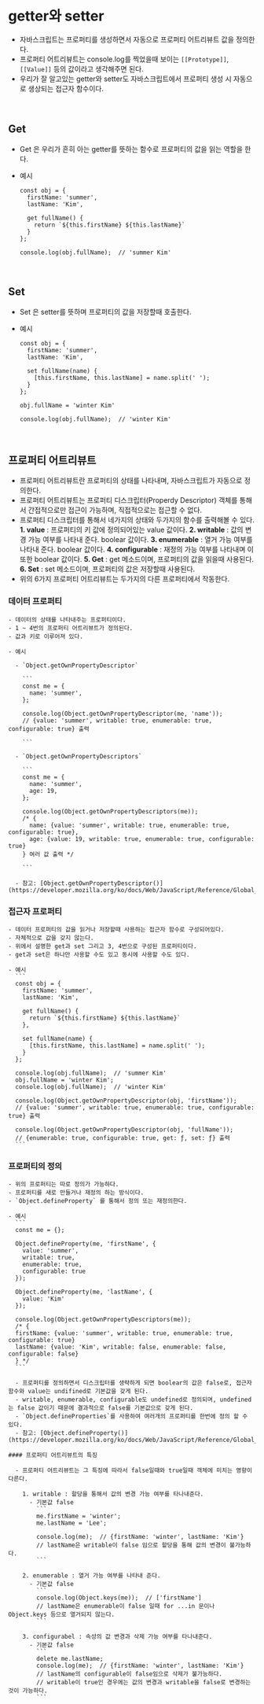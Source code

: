 # getter와 setter

- 자바스크립트는 프로퍼티를 생성하면서 자동으로 프로퍼티 어트리뷰트 값을 정의한다.
- 프로퍼티 어트리뷰트는 console.log를 찍었을때 보이는 `[[Prototype]]`, `[[Value]]` 등의 값이라고 생각해주면 된다.
- 우리가 잘 알고있는 getter와 setter도 자바스크립트에서 프로퍼티 생성 시 자동으로 생상되는 접근자 함수이다.

<br>

## Get

  - Get 은 우리가 흔히 아는 getter를 뜻하는 함수로 프로퍼티의 값을 읽는 역할을 한다.

  - 예시
    ```
    const obj = {
      firstName: 'summer',
      lastName: 'Kim', 

      get fullName() {
        return `${this.firstName} ${this.lastName}`
      }
    };

    console.log(obj.fullName);  // 'summer Kim'

    ```
<br>

## Set

  - Set 은 setter를 뜻하며 프로퍼티의 값을 저장할때 호출한다.

  - 예시
    ```
    const obj = {
      firstName: 'summer',
      lastName: 'Kim', 

      set fullName(name) {
        [this.firstName, this.lastName] = name.split(' ');
      }
    };

    obj.fullName = 'winter Kim'

    console.log(obj.fullName);  // 'winter Kim'

    ```
<br>

## 프로퍼티 어트리뷰트

  - 프로퍼티 어트리뷰트란 프로퍼티의 상태를 나타내며, 자바스크립트가 자동으로 정의한다.
  - 프로퍼티 어트리뷰트는 프로퍼티 디스크립터(Properdy Descriptor) 객체를 통해서 간접적으로만 접근이 가능하며, 직접적으로는 접근할 수 없다.
  - 프로퍼티 디스크립터를 통해서 네가지의 상태와 두가지의 함수를 출력해볼 수 있다.
    **1. value** : 프로퍼티의 키 값에 정의되어있는 value 값이다.
    **2. writable** : 값의 변경 가능 여부를 나타내 준다. boolear 값이다.
    **3. enumerable** : 열거 가능 여부를 나타내 준다. boolear 값이다.
    **4. configurable** : 재정의 가능 여부를 나타내며 이또한 boolear 값이다.
    **5. Get** : get 메소드이며, 프로퍼티의 값을 읽을때 사용된다.
    **6. Set** : set 메소드이며, 프로퍼티의 값은 저장할때 사용된다.
  - 위의 6가지 프로퍼티 어트리뷰트는 두가지의 다른 프로퍼티에서 작동한다.

  ### 데이터 프로퍼티

    - 데이터의 상태를 나타내주는 프로퍼티이다.
    - 1 ~ 4번의 프로퍼티 어트리뷰트가 정의된다.
    - 값과 키로 이루어져 있다.

    - 예시
      
      - `Object.getOwnPropertyDescriptor`

        ``` 
        const me = {
          name: 'summer',
        };

        console.log(Object.getOwnPropertyDescriptor(me, 'name'));
        // {value: 'summer', writable: true, enumerable: true, configurable: true} 출력

        ```

      - `Object.getOwnPropertyDescriptors`

        ```
        const me = {
          name: 'summer',
          age: 19,
        };

        console.log(Object.getOwnPropertyDescriptors(me));
        /* {
          name: {value: 'summer', writable: true, enumerable: true, configurable: true},
          age: {value: 19, writable: true, enumerable: true, configurable: true}
        } 여러 값 출력 */ 

        ```
      
      - 참고: [Object.getOwnPropertyDescriptor()](https://developer.mozilla.org/ko/docs/Web/JavaScript/Reference/Global_Objects/Object/getOwnPropertyDescriptor)

  ### 접근자 프로퍼티

    - 데이터 프로퍼티의 값을 읽거나 저장할때 사용하는 접근자 함수로 구성되어있다.
    - 자체적으로 값을 갖지 않는다.
    - 위에서 설명한 get과 set 그리고 3, 4번으로 구성된 프로퍼티이다.
    - get과 set은 하나만 사용할 수도 있고 동시에 사용할 수도 있다.
    
    - 예시
      ```
      const obj = {
        firstName: 'summer',
        lastName: 'Kim', 

        get fullName() {
          return `${this.firstName} ${this.lastName}`
        },

        set fullName(name) {
          [this.firstName, this.lastName] = name.split(' ');
        }
      };

      console.log(obj.fullName);  // 'summer Kim'
      obj.fullName = 'winter Kim';
      console.log(obj.fullName);  // 'winter Kim'

      console.log(Object.getOwnPropertyDescriptor(obj, 'firstName'));
      // {value: 'summer', writable: true, enumerable: true, configurable: true} 출력

      console.log(Object.getOwnPropertyDescriptor(obj, 'fullName'));
      // {enumerable: true, configurable: true, get: ƒ, set: ƒ} 출력
      ```

  ### 프로퍼티의 정의

    - 위의 프로퍼티는 따로 정의가 가능하다.
    - 프로퍼티를 새로 만들거나 재정의 하는 방식이다.
    - `Object.defineProperty` 를 통해서 정의 또는 재정의한다.

    - 예시
      ```
      const me = {};

      Object.defineProperty(me, 'firstName', {
        value: 'summer',
        writable: true,
        enumerable: true,
        configurable: true
      });

      Object.defineProperty(me, 'lastName', {
        value: 'Kim'
      });

      console.log(Object.getOwnPropertyDescriptors(me));
      /* {
      firstName: {value: 'summer', writable: true, enumerable: true, configurable: true}
      lastName: {value: 'Kim', writable: false, enumerable: false, configurable: false}  
      } */
      ```

      - 프로퍼티를 정의하면서 디스크립터를 생략하게 되면 boolear의 값은 false로, 접근자 함수와 value는 undifined로 기본값을 갖게 된다.
      - writable, enumerable, configurable도 undefined로 정의되며, undefined는 false 값이기 때문에 결과적으로 false를 기본값으로 갖게 된다.
      - `Object.defineProperties`를 사용하여 여러개의 프로퍼티를 한번에 정의 할 수 있다.
      - 참고: [Object.defineProperty()](https://developer.mozilla.org/ko/docs/Web/JavaScript/Reference/Global_Objects/Object/defineProperty) 

    #### 프로퍼티 어트리뷰트의 특징

      - 프로퍼티 어트리뷰트는 그 특징에 따라서 false일때와 true일때 객체에 미치는 영향이 다른다.
        
        1. writable : 할당을 통해서 값의 변경 가능 여부를 타나내준다.
          - 기본값 false
            ```
            me.firstName = 'winter';
            me.lastName = 'Lee';

            console.log(me);  // {firstName: 'winter', lastName: 'Kim'} 
            // lastName은 writable이 false 임으로 할당을 통해 값의 변경이 불가능하다.
            ```

        2. enumerable : 열거 가능 여부를 나타내 준다.
          - 기본값 false
            ```
            console.log(Object.keys(me));  // ['firstName']
            // lastName은 enumerable이 false 일때 for ...in 문이나 Object.keys 등으로 열거되지 않는다.
            ```

        3. configurabel : 속성의 값 변경과 삭제 가능 여부를 타나내준다.
          - 기본값 false
            ```
            delete me.lastName;
            console.log(me);  // {firstName: 'winter', lastName: 'Kim'}
            // lastName의 configurable이 false임으로 삭제가 불가능하다.
            // writable이 true인 경우에는 값의 변경과 writable을 false로 변경하는 것이 가능하다.
            ```

